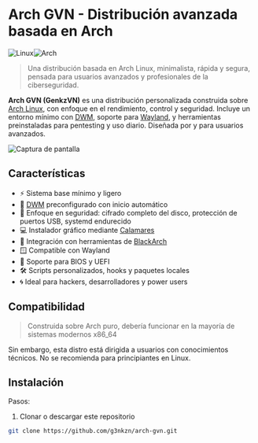 # Arch GVN - Distribución avanzada basada en Arch

![Linux](https://img.shields.io/badge/Linux-FCC624?style=for-the-badge&logo=linux&logoColor=black)![Arch](https://img.shields.io/badge/Arch%20Linux-1793D1?logo=arch-linux&logoColor=fff&style=for-the-badge)

> Una distribución basada en Arch Linux, minimalista, rápida y segura, pensada para usuarios avanzados y profesionales de la ciberseguridad.

**Arch GVN (GenkzVN)** es una distribución personalizada construida sobre [Arch Linux](https://archlinux.org/), con enfoque en el rendimiento, control y seguridad. Incluye un entorno mínimo con [DWM](https://dwm.suckless.org/), soporte para [Wayland](https://wayland.freedesktop.org/), y herramientas preinstaladas para pentesting y uso diario. Diseñada por y para usuarios avanzados.

![Captura de pantalla](./screenshot.png)

## Características

- ⚡ Sistema base mínimo y ligero
- 🧩 [DWM](https://dwm.suckless.org/) preconfigurado con inicio automático
- 🔐 Enfoque en seguridad: cifrado completo del disco, protección de puertos USB, systemd endurecido
- 💻 Instalador gráfico mediante [Calamares](https://calamares.io/)
- 🧪 Integración con herramientas de [BlackArch](https://blackarch.org/)
- 🪟 Compatible con Wayland
- 💾 Soporte para BIOS y UEFI
- 🛠️ Scripts personalizados, hooks y paquetes locales
- 🌀 Ideal para hackers, desarrolladores y power users

## Compatibilidad

> Construida sobre Arch puro, debería funcionar en la mayoría de sistemas modernos x86_64

Sin embargo, esta distro está dirigida a usuarios con conocimientos técnicos. No se recomienda para principiantes en Linux.

## Instalación

Pasos:

1. Clonar o descargar este repositorio

```bash
git clone https://github.com/g3nkzn/arch-gvn.git
